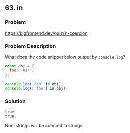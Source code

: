 ## 63. in

### Problem

https://bigfrontend.dev/quiz/in-coercion

### Problem Description

What does the code snippet below output by `console.log`?

```js
const obj = {
  foo: 'bar',
};

console.log('foo' in obj);
console.log(['foo'] in obj);
```

### Solution

```
true
true
```

Non-strings will be coerced to strings.
